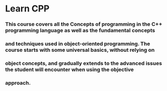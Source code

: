 # Learn CPP

### This course covers all the Concepts of programming in the C++ programming language as well as the fundamental concepts
### and techniques used in object-oriented programming. The course starts with some universal basics, without relying on
### object concepts, and gradually extends to the advanced issues the student will encounter when using the objective
### approach.
